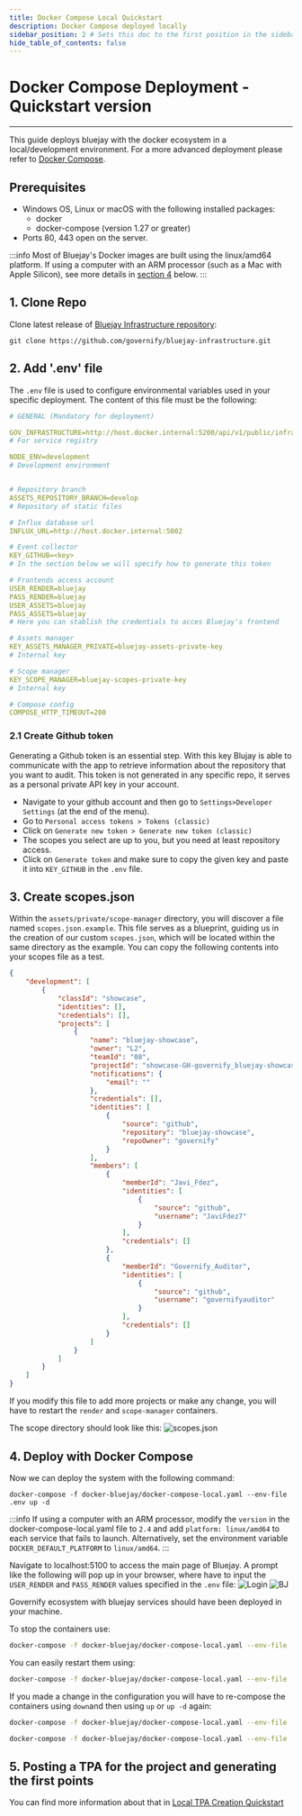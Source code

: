 ```yaml
---
title: Docker Compose Local Quickstart
description: Docker Compose deployed locally
sidebar_position: 2 # Sets this doc to the first position in the sidebar
hide_table_of_contents: false
---
```


# Docker Compose Deployment - Quickstart version

---

This guide deploys bluejay with the docker ecosystem in a local/development environment. For a more advanced deployment please refer to [Docker Compose](./docker-compose.md).

## Prerequisites
- Windows OS, Linux or macOS with the following installed packages:
   - docker
   - docker-compose (version 1.27 or greater)
- Ports 80, 443 open on the server.

:::info
Most of Bluejay's Docker images are built using the linux/amd64 platform. If using a computer with an ARM processor (such as a Mac with Apple Silicon), see more details in [section 4](#4-deploy-with-docker-compose) below.
:::

## 1. Clone Repo
Clone latest release of [Bluejay Infrastructure repository](https://github.com/governify/bluejay-infrastructure):
```
git clone https://github.com/governify/bluejay-infrastructure.git
```
## 2. Add '.env' file
The `.env` file is used to configure environmental variables used in your specific deployment. The content of this file must be the following:
```yaml
# GENERAL (Mandatory for deployment)

GOV_INFRASTRUCTURE=http://host.docker.internal:5200/api/v1/public/infrastructure-local.yaml 
# For service registry

NODE_ENV=development 
# Development environment


# Repository branch
ASSETS_REPOSITORY_BRANCH=develop 
# Repository of static files

# Influx database url
INFLUX_URL=http://host.docker.internal:5002

# Event collector
KEY_GITHUB=<key> 
# In the section below we will specify how to generate this token

# Frontends access account
USER_RENDER=bluejay
PASS_RENDER=bluejay
USER_ASSETS=bluejay
PASS_ASSETS=bluejay
# Here you can stablish the credentials to acces Bluejay's frontend

# Assets manager
KEY_ASSETS_MANAGER_PRIVATE=bluejay-assets-private-key
# Internal key

# Scope manager
KEY_SCOPE_MANAGER=bluejay-scopes-private-key
# Internal key

# Compose config
COMPOSE_HTTP_TIMEOUT=200
```
### 2.1 Create Github token
Generating a Github token is an essential step. With this key Blujay is able to communicate with the app to retrieve information about the repository that you want to audit. This token is not generated in any specific repo, it serves as a personal private API key in your account.
- Navigate to your github account and then go to  `Settings>Developer Settings` (at the end of the menu).
- Go to `Personal access tokens > Tokens (classic)`
- Click on `Generate new token > Generate new token (classic)` 
- The scopes you select are up to you, but you need at least repository access.
- Click on `Generate token` and make sure to copy the given key and paste it into `KEY_GITHUB` in the `.env` file.

## 3. Create scopes.json
Within the `assets/private/scope-manager` directory, you will discover a file named `scopes.json.example`. This file serves as a blueprint, guiding us in the creation of our custom `scopes.json`, which will be located within the same directory as the example. You can copy the following contents into your scopes file as a test.
```json
{
    "development": [
        {
            "classId": "showcase",
            "identities": [],
            "credentials": [],
            "projects": [
                {
                    "name": "bluejay-showcase",
                    "owner": "L2",
                    "teamId": "08",
                    "projectId": "showcase-GH-governify_bluejay-showcase",
                    "notifications": {
                        "email": ""
                    },
                    "credentials": [],
                    "identities": [
                        {
                            "source": "github",
                            "repository": "bluejay-showcase",
                            "repoOwner": "governify"
                        }
                    ],
                    "members": [
                        {
                            "memberId": "Javi_Fdez",
                            "identities": [
                                {
                                    "source": "github",
                                    "username": "JaviFdez7"
                                }
                            ],
                            "credentials": []
                        },
                        {
                            "memberId": "Governify_Auditor",
                            "identities": [
                                {
                                    "source": "github",
                                    "username": "governifyauditor"
                                }
                            ],
                            "credentials": []
                        }
                    ]
                }
            ]
        }
    ]
}
```
If you modify this file to add more projects or make any change, you will have to restart the `render` and `scope-manager` containers.


The scope directory should look like this:
![scopes.json](../../static/img/deployment/docker-quickstart/scopes.png)
## 4. Deploy with Docker Compose
Now we can deploy the system with the following command:
```
docker-compose -f docker-bluejay/docker-compose-local.yaml --env-file .env up -d 
```

:::info
If using a computer with an ARM processor, modify the `version` in the docker-compose-local.yaml file to `2.4` and add `platform: linux/amd64` to each service that fails to launch. Alternatively, set the environment variable `DOCKER_DEFAULT_PLATFORM` to `linux/amd64`.
:::

Navigate to localhost:5100 to access the main page of Bluejay. A prompt like the following will pop up in your browser, where have to input the `USER_RENDER` and `PASS_RENDER` values specified in the `.env` file:
![Login](../../static/img/deployment/docker-quickstart/login-render.png)
![BJ](../../static/img/deployment/docker-quickstart/render-bluejay.png)

Governify ecosystem with bluejay services should have been deployed in your machine.

To stop the containers use:
```bash
docker-compose -f docker-bluejay/docker-compose-local.yaml --env-file .env stop
``` 

You can easily restart them using:
```bash
docker-compose -f docker-bluejay/docker-compose-local.yaml --env-file .env start
``` 

If you made a change in the configuration you will have to re-compose the containers using `down`and then using `up` or `up -d` again:

```bash
docker-compose -f docker-bluejay/docker-compose-local.yaml --env-file .env down # stop and remove containers

docker-compose -f docker-bluejay/docker-compose-local.yaml --env-file .env up -d # deploy
``` 

## 5. Posting a TPA for the project and generating the first points
You can find more information about that in [Local TPA Creation Quickstart](../tpa-creation)
